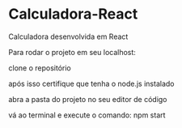 # Calculadora-React
Calculadora desenvolvida em React

Para rodar o projeto em seu localhost:

clone o repositório

após isso certifique que tenha o node.js instalado

abra a pasta do projeto no seu editor de código

vá ao terminal e execute o comando: npm start
